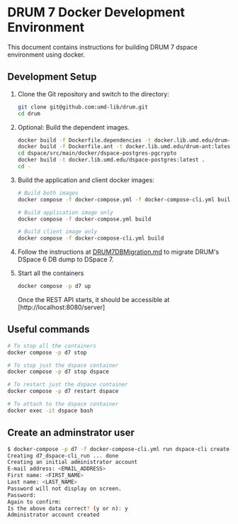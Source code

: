 # DRUM 7 Docker Development Environment

This document contains instructions for building DRUM 7 dspace environment
using docker.

## Development Setup

1. Clone the Git repository and switch to the directory:

    ```bash
    git clone git@github.com:umd-lib/drum.git
    cd drum
    ```

2. Optional: Build the dependent images.

    ```bash
    docker build -f Dockerfile.dependencies -t docker.lib.umd.edu/drum-dependencies-7_x:latest .
    docker build -f Dockerfile.ant -t docker.lib.umd.edu/drum-ant:latest .
    cd dspace/src/main/docker/dspace-postgres-pgcrypto
    docker build -t docker.lib.umd.edu/dspace-postgres:latest .
    cd -
    ```

3. Build the application and client docker images:

    ```bash
    # Build both images
    docker compose -f docker-compose.yml -f docker-compose-cli.yml build

    # Build application image only
    docker compose -f docker-compose.yml build

    # Build client image only
    docker compose -f docker-compose-cli.yml build
    ```

4. Follow the instructions at [DRUM7DBMigration.md](./DRUM7DBMigration.md) to migrate DRUM's DSpace 6 DB dump to DSpace 7.

5. Start all the containers

    ```bash
    docker compose -p d7 up
    ```

    Once the REST API starts, it should be accessible at [http://localhost:8080/server]

## Useful commands

```bash
# To stop all the containers
docker compose -p d7 stop

# To stop just the dspace container
docker compose -p d7 stop dspace

# To restart just the dspace container
docker compose -p d7 restart dspace

# To attach to the dspace container
docker exec -it dspace bash
```

## Create an adminstrator user

```bash
$ docker-compose -p d7 -f docker-compose-cli.yml run dspace-cli create-administrator
Creating d7_dspace-cli_run ... done
Creating an initial administrator account
E-mail address: <EMAIL_ADDRESS>
First name: <FIRST_NAME>
Last name: <LAST_NAME>
Password will not display on screen.
Password:
Again to confirm:
Is the above data correct? (y or n): y
Administrator account created
```
